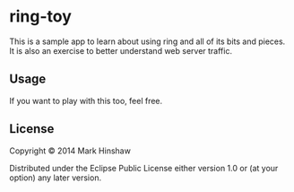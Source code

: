 # ring-toy

This is a sample app to learn about using ring and all of its bits and pieces.
It is also an exercise to better understand web server traffic.

## Usage

If you want to play with this too, feel free.

## License

Copyright © 2014 Mark Hinshaw

Distributed under the Eclipse Public License either version 1.0 or (at
your option) any later version.
